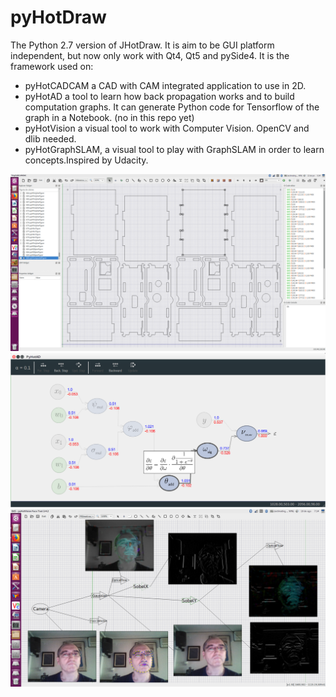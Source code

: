 # pyHotDraw
The Python 2.7 version of JHotDraw.
It is aim to be GUI platform independent, but now only work with Qt4, Qt5 and pySide4.
It is the framework used on:
* pyHotCADCAM a CAD with CAM integrated application to use in 2D.
* pyHotAD a tool to learn how back propagation works and to build computation graphs. It can generate Python code for Tensorflow of the graph in a Notebook. (no in this repo yet)
* pyHotVision a visual tool to work with Computer Vision. OpenCV and dlib needed.
* pyHotGraphSLAM, a visual tool to play with GraphSLAM in order to learn concepts.Inspired by Udacity.

![Screenshot](TinyCADCAMCNC.png)
![Screenshot](pyHotAD.png)
![Screenshot](pyHotVision.png)
